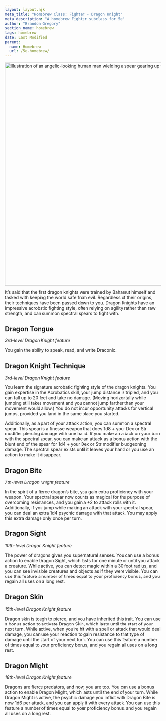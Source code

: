 ```yaml
---
layout: layout.njk
meta_title: "Homebrew Class: Fighter - Dragon Knight"
meta_description: "A homebrew Fighter subclass for 5e"
author: "Brandon Gregory"
section_name: homebrew
tags: homebrew
date: Last Modified
parent:
  name: Homebrew
  url: /5e-homebrew/
---
```


<img
  src="/images/Fighter - Dragon Knight - Muted.webp"
  srcset="/images/Fighter - Dragon Knight - Muted - 720.webp 720w,
          /images/Fighter - Dragon Knight - Muted.webp 1536w"
  sizes="(min-width: 768px) 768px,360px"
  alt="Illustration of an angelic-looking human man wielding a spear gearing up for a strike"
  class="hero"
  height="720" width="720" />

It’s said that the first dragon knights were trained by Bahamut himself and tasked with keeping the world safe from evil. Regardless of their origins, their techniques have been passed down to you. Dragon Knights have an impressive acrobatic fighting style, often relying on agility rather than raw strength, and can summon spectral spears to fight with. 

## Dragon Tongue

_3rd-level Dragon Knight feature_

You gain the ability to speak, read, and write Draconic.

## Dragon Knight Technique

_3rd-level Dragon Knight feature_

You learn the signature acrobatic fighting style of the dragon knights. You gain expertise in the Acrobatics skill, your jump distance is tripled, and you can fall up to 20 feet and take no damage. (Moving horizontally while jumping still takes movement and you cannot jump farther than your movement would allow.) You do not incur opportunity attacks for vertical jumps, provided you land in the same place you started.

Additionally, as a part of your attack action, you can summon a spectral spear. This spear is a finesse weapon that does 1d8 + your Dex or Str modifier piercing damage with one hand. If you make an attack on your turn with the spectral spear, you can make an attack as a bonus action with the blunt end of the spear for 1d4 + your Dex or Str modifier bludgeoning damage. The spectral spear exists until it leaves your hand or you use an action to make it disappear.

## Dragon Bite

_7th-level Dragon Knight feature_

In the spirit of a fierce dragon’s bite, you gain extra proficiency with your weapon. Your spectral spear now counts as magical for the purpose of overcoming resistances, and you gain a +2 to attack rolls with it. Additionally, if you jump while making an attack with your spectral spear, you can deal an extra 1d4 psychic damage with that attack. You may apply this extra damage only once per turn.

## Dragon Sight

_10th-level Dragon Knight feature_

The power of dragons gives you supernatural senses. You can use a bonus action to enable Dragon Sight, which lasts for one minute or until you attack a creature. While active, you can detect magic within a 30 foot radius, and you can see invisible creatures and objects as if they were visible. You can use this feature a number of times equal to your proficiency bonus, and you regain all uses on a long rest.

## Dragon Skin

_15th-level Dragon Knight feature_

Dragon skin is tough to pierce, and you have inherited this trait. You can use a bonus action to activate Dragon Skin, which lasts until the start of your next turn. While active, when you’re hit with a spell or attack that would deal damage, you can use your reaction to gain resistance to that type of damage until the start of your next turn. You can use this feature a number of times equal to your proficiency bonus, and you regain all uses on a long rest.

## Dragon Might

_18th-level Dragon Knight feature_

Dragons are fierce predators, and now, you are too. You can use a bonus action to enable Dragon Might, which lasts until the end of your turn. While Dragon Might is active, the psychic damage you inflict with Dragon Bite is now 1d6 per attack, and you can apply it with every attack. You can use this feature a number of times equal to your proficiency bonus, and you regain all uses on a long rest.